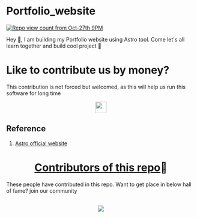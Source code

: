 # Portfolio_website

[![Repo view count from Oct-27th 9PM](https://hits.dwyl.com/jsvigneshkanna/portfolio_website.svg?style=flat-square)](http://hits.dwyl.com/jsvigneshkanna/portfolio_website)

Hey 👋, I am building my Portfolio website using Astro tool. Come let's all learn together and build cool project 🥂

# Like to contribute us by money?

This contribution is not forced but welcomed, as this will help us run this software for long time
<p align="center">
<a href = "https://www.buymeacoffee.com/jsvigneshkanna?new=1"><img src ="https://cdn.buymeacoffee.com/buttons/default-red.png" height="30"/></a>
</p>

## Reference

1. [Astro official website](https://astro.build/)

# <center><u>Contributors of this repo</u>🎉</center>

These people have contributed in this repo. Want to get place in below hall of fame? join our community

<br>
<div align="center">
<a href="https://github.com/jsvigneshkanna/portfolio_website/graphs/contributors">
  <img src="https://contrib.rocks/image?repo=jsvigneshkanna/portfolio_website" />
</a>
  
</div>
